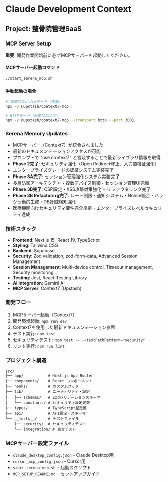 # Claude Development Context

## Project: 整骨院管理SaaS

### MCP Server Setup
**重要**: 開発作業開始前に必ずMCPサーバーを起動してください。

#### MCPサーバー起動コマンド
```bash
./start_serena_mcp.sh
```

#### 手動起動の場合
```bash
# 標準的なstdioモード（推奨）
npx -y @upstash/context7-mcp

# HTTPモード（必要に応じて）
npx -y @upstash/context7-mcp --transport http --port 3001
```

### Serena Memory Updates
- MCPサーバー（Context7）が統合されました
- 最新のドキュメンテーションアクセスが可能
- プロンプトで "use context7" と言及することで最新ライブラリ情報を取得
- **Phase 2完了**: セキュリティ強化（Open Redirect修正、入力値検証強化）
- エンタープライズグレードの認証システム実装完了
- **Phase 3A完了**: セッション管理強化システム実装完了
- 多層防御アーキテクチャ・複数デバイス制御・セッション管理UI完備
- **Phase 3B完了**: CSP設定・XSS攻撃対策強化 + リファクタリング完了
- **Phase 3B Refactoring完了**: レート制限・通知システム・Nonce統合・ハッシュ動的生成・DB脅威検知強化
- 医療機関向けセキュリティ要件完全準拠・エンタープライズレベルセキュリティ達成

### 技術スタック
- **Frontend**: Next.js 15, React 19, TypeScript
- **Styling**: Tailwind CSS
- **Backend**: Supabase
- **Security**: Zod validation, zod-form-data, Advanced Session Management
- **Session Management**: Multi-device control, Timeout management, Security monitoring
- **Testing**: Jest, React Testing Library
- **AI Integration**: Gemini AI
- **MCP Server**: Context7 (Upstash)

### 開発フロー
1. MCPサーバー起動（Context7）
2. 開発環境起動: `npm run dev`
3. Context7を使用した最新ドキュメンテーション参照
4. テスト実行: `npm test`
5. セキュリティテスト: `npm test -- --testPathPattern="security"`
6. リント実行: `npm run lint`

### プロジェクト構造
```
src/
├── app/           # Next.js App Router
├── components/    # React コンポーネント
├── hooks/         # カスタムフック
├── lib/           # ユーティリティ・設定
│   ├── schemas/   # Zodバリデーションスキーマ
│   └── constants/ # セキュリティ設定定数
├── types/         # TypeScript型定義
├── api/           # API設定・スキーマ
└── __tests__/     # テストファイル
    ├── security/  # セキュリティテスト
    └── integration/ # 統合テスト
```

### MCPサーバー設定ファイル
- `claude_desktop_config.json` - Claude Desktop用
- `cursor_mcp_config.json` - Cursor用
- `start_serena_mcp.sh` - 起動スクリプト
- `MCP_SETUP_README.md` - セットアップガイド